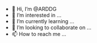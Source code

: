 - 👋 Hi, I’m @ARDDG
- 👀 I’m interested in ...
- 🌱 I’m currently learning ...
- 💞️ I’m looking to collaborate on ...
- 📫 How to reach me ...

<!---
ARDDG/ARDDG is a ✨ special ✨ repository because its `README.md` (this file) appears on your GitHub profile.
You can click the Preview link to take a look at your changes.
--->
